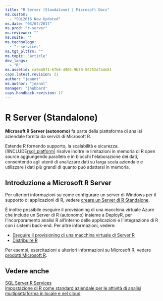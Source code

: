 ```yaml
---
title: "R Server (Standalone) | Microsoft Docs"
ms.custom: 
  - "SQL2016_New_Updated"
ms.date: "03/07/2017"
ms.prod: "r-server"
ms.reviewer: ""
ms.suite: ""
ms.technology: 
  - "r-services"
ms.tgt_pltfrm: ""
ms.topic: "article"
dev_langs: 
  - "R"
ms.assetid: ca9e48f1-67b8-4905-9b78-56752d7a4e81
caps.latest.revision: 21
author: "jeannt"
ms.author: "jeannt"
manager: "jhubbard"
caps.handback.revision: 17
---
```

# R Server (Standalone)
  **Microsoft R Server (autonomo)** fa parte della piattaforma di analisi aziendale fornita da servizi di Microsoft R.  
  
 Estende R fornendo supporto, la scalabilità e sicurezza. [!INCLUDE[rsql_platform](../../includes/rsql-platform-md.md)] risolve inoltre le limitazioni in memoria di R open source aggiungendo parallelo e in blocchi l'elaborazione dei dati, consentendo agli utenti di analizzare dati su larga scala aziendale e utilizzare i dati più grandi di quanto può adattarsi in memoria.  
  
  
## Introduzione a Microsoft R Server  
  
 Per ulteriori informazioni su come configurare un server di Windows per il supporto di applicazioni di R, vedere [creare un Server di R Standalone](../../advanced-analytics/r-services/create-a-standalone-r-server.md).  

È inoltre possibile eseguire il provisioning di una macchina virtuale Azure che include un Server di R (autonomo) insieme a DeployR, per l'incorporamento analisi R all'interno delle applicazioni e l'integrazione di R con i sistemi back-end. Per altre informazioni, vedere:

+ [Eseguire il provisioning di una macchina virtuale di Server R](../../advanced-analytics/r-services/provision-the-r-server-only-sql-server-2016-enterprise-vm-on-azure.md)
+ [Distribuire R](https://msdn.microsoft.com/microsoft-r/deployr-about)
  
Per esempi, esercitazioni e ulteriori informazioni su Microsoft R, vedere [prodotti Microsoft R](https://msdn.microsoft.com/microsoft-r/microsoft-r-getting-started).   
  
## Vedere anche  
 [SQL Server R Services](../../advanced-analytics/r-services/sql-server-r-services.md)   
 [Impostazione di R come standard aziendale per le attività di analisi multipiattaforma in locale e nel cloud](http://blogs.technet.com/b/machinelearning/archive/2016/01/12/making-r-the-enterprise-standard-for-cross-platform-analytics-both-on-premises-and-in-the-cloud.aspx)  
  
  